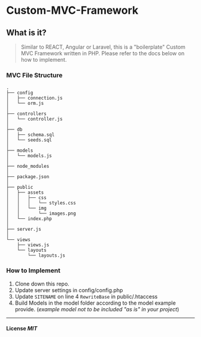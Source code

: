# Custom-MVC-Framework

## What is it?

>Similar to REACT, Angular or Laravel, this is a "boilerplate" Custom MVC Framework written in PHP. Please refer to the docs below on how to implement.

### MVC File Structure

```
.
├── config
│   ├── connection.js
│   └── orm.js
│ 
├── controllers
│   └── controller.js
│
├── db
│   ├── schema.sql
│   └── seeds.sql
│
├── models
│   └── models.js
│ 
├── node_modules
│ 
├── package.json
│
├── public
│   ├── assets
│   │   ├── css
│   │   │   └── styles.css
│   │   └── img
│   │       └── images.png
│   └── index.php
│
├── server.js
│
└── views
    ├── views.js
    └── layouts
        └── layouts.js

```

### How to Implement

1. Clone down this repo.
2. Update server settings in config/config.php
3. Update `SITENAME` on line 4 `RewriteBase` in public/.htaccess
4. Build Models in the model folder according to the model example provide. (*example model not to be included "as is" in your project*)

---

#### License *MIT*
